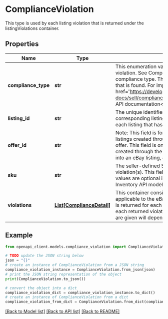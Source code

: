 # ComplianceViolation

This type is used by each listing violation that is returned under the listingViolations container.

## Properties

Name | Type | Description | Notes
------------ | ------------- | ------------- | -------------
**compliance_type** | **str** | This enumeration value indicates the compliance type of listing violation. See ComplianceTypeEnum for more information on each compliance type. This will always be returned for each listing violation that is found. For implementation help, refer to &lt;a href&#x3D;&#39;https://developer.ebay.com/api-docs/sell/compliance/types/com:ComplianceTypeEnum&#39;&gt;eBay API documentation&lt;/a&gt; | [optional] 
**listing_id** | **str** | The unique identifier of the eBay listing that currently has the corresponding listing violation{s). This field will always be returned for each listing that has one or more violations. | [optional] 
**offer_id** | **str** | Note: This field is for future use, and will not be returned, even for listings created through the Inventory API. The unique identifier of the offer. This field is only applicable and returned for listings that were created through the Inventory API. To convert an Inventory Item object into an eBay listing, an Offer object must be created and published. | [optional] 
**sku** | **str** | The seller-defined SKU value of the product in the listing with the violation{s). This field is only returned if defined in the listing. SKU values are optional in listings except when creating listings using the Inventory API model. | [optional] 
**violations** | [**List[ComplianceDetail]**](ComplianceDetail.md) | This container consists of an array of one or more listing violations applicable to the eBay listing specified in the listingId field. This array is returned for each eBay listing that has one or more violations. For each returned violation, the fields that are returned and the details that are given will depend on the listing violation. | [optional] 

## Example

```python
from openapi_client.models.compliance_violation import ComplianceViolation

# TODO update the JSON string below
json = "{}"
# create an instance of ComplianceViolation from a JSON string
compliance_violation_instance = ComplianceViolation.from_json(json)
# print the JSON string representation of the object
print(ComplianceViolation.to_json())

# convert the object into a dict
compliance_violation_dict = compliance_violation_instance.to_dict()
# create an instance of ComplianceViolation from a dict
compliance_violation_from_dict = ComplianceViolation.from_dict(compliance_violation_dict)
```
[[Back to Model list]](../README.md#documentation-for-models) [[Back to API list]](../README.md#documentation-for-api-endpoints) [[Back to README]](../README.md)


